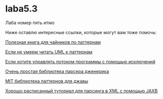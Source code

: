 # laba5.3
Лаба номер пять итмо 

Ниже оставлю интересные ссылки, которые могут вам тоже помочь:

[Полезная книга для чайников по паттернам](https://vk.com/doc247540843_492941150?hash=nLWyPTnikz8hN23R3Hz8ckPfGK4Eirf95ltkHAlGPN0&dl=TOcmgT60HP1moAhbAfL5ZUuF3ycTrWAb0z1M2XruKx4)

[Eсли не умеем читать UML к паттернам](https://javarush.com/groups/posts/uml-v-java)

[Eсли хотите управлять потоком программы с помощью исключений](https://ru.stackoverflow.com/questions/1550293/Как-сделать-так-чтобы-после-выброса-исключения-программа-принуждала-еще-раз-вве)

[Очень простая библиотека парсера дженерика](https://github.com/drapostolos/type-parser/wiki)

[MIT библиотека паттернов для джавы](https://github.com/VxDxK/java-design-patterns/blob/master/localization/ru/README.md)

[Хорошо расписанный туториал для парсинга в XML с помощью JAXB](https://www.baeldung.com/jaxb)